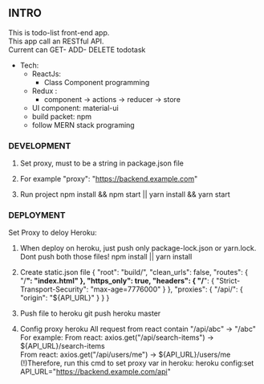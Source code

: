 
## INTRO
This is todo-list front-end app. <br/>
This app call an RESTful API.<br/>
Current can GET- ADD- DELETE todotask
- Tech: <br/>
    + ReactJs:
        + Class Component programming<br/>
    + Redux : 
        + component -> actions -> reducer -> store
    + UI component: material-ui
    + build packet: npm<br/>
    + follow MERN stack programing

### DEVELOPMENT
1. Set proxy, must to be a string in package.json file

2. For example
  "proxy": "https://backend.example.com"

3. Run project
   npm install && npm start || yarn install && yarn start

### DEPLOYMENT
Set Proxy to deloy Heroku:
1. When deploy on heroku, just push only package-lock.json or yarn.lock. Dont push both those files!
    npm install || yarn install

2. Create static.json file
{
    "root": "build/",
    "clean_urls": false,
    "routes": {
        "/**": "index.html"
    },
    "https_only": true,
    "headers": {
        "/**": {
            "Strict-Transport-Security": "max-age=7776000"
        }
    },
    "proxies": {
        "/api/": {
            "origin": "${API_URL}"
        }
    }
}

3. Push file to heroku
    git push heroku master

4. Config proxy heroku
All request from react contain "/api/abc" -> "/abc" 
For example:
From react:    axios.get("/api/search-items")   → ${API_URL}/search-items  
From react:     axios.get("/api/users/me")   → ${API_URL}/users/me
(!)Therefore, run this cmd to set proxy var in heroku: 
    heroku config:set API_URL="https://backend.example.com/api" 